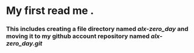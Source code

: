 # My first read me . 
### This includes creating a file directory named *alx-zero_day* and moving it to my github account repository named *alx-zero_day.git* 
